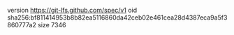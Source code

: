 version https://git-lfs.github.com/spec/v1
oid sha256:bf811414953b8b82ea5116860da42ceb02e461cea28d4387eca9a5f3860777a2
size 7346
